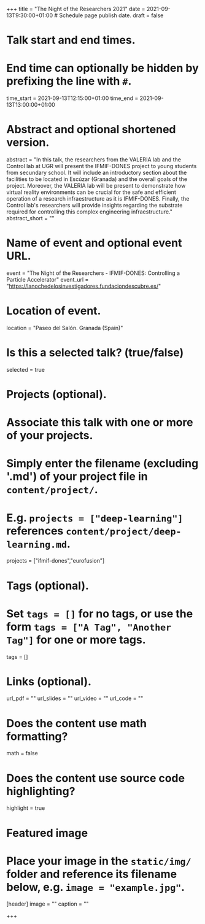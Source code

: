 +++
title = "The Night of the Researchers 2021"
date = 2021-09-13T9:30:00+01:00  # Schedule page publish date.
draft = false

# Talk start and end times.
#   End time can optionally be hidden by prefixing the line with `#`.
time_start = 2021-09-13T12:15:00+01:00
time_end = 2021-09-13T13:00:00+01:00

# Abstract and optional shortened version.
abstract = "In this talk, the researchers from the VALERIA lab and the Control lab at UGR will present the IFMIF-DONES project to young students from secundary school. It will include an introductory section about the facilities to be located in Escúzar (Granada) and the overall goals of the project. Moreover, the VALERIA lab will be present to demonstrate how virtual reality environments can be crucial for the safe and efficient operation of a research infraestructure as it is IFMIF-DONES. Finally, the Control lab's researchers will provide insights regarding the substrate required for controlling this complex engineering infraestructure."
abstract_short = ""

# Name of event and optional event URL.
event = "The Night of the Researchers - IFMIF-DONES: Controlling a Particle Accelerator"
event_url = "https://lanochedelosinvestigadores.fundaciondescubre.es/"

# Location of event.
location = "Paseo del Salón. Granada (Spain)"

# Is this a selected talk? (true/false)
selected = true

# Projects (optional).
#   Associate this talk with one or more of your projects.
#   Simply enter the filename (excluding '.md') of your project file in `content/project/`.
#   E.g. `projects = ["deep-learning"]` references `content/project/deep-learning.md`.
projects = ["ifmif-dones","eurofusion"]

# Tags (optional).
#   Set `tags = []` for no tags, or use the form `tags = ["A Tag", "Another Tag"]` for one or more tags.
tags = []

# Links (optional).
url_pdf = ""
url_slides = ""
url_video = ""
url_code = ""

# Does the content use math formatting?
math = false

# Does the content use source code highlighting?
highlight = true

# Featured image
# Place your image in the `static/img/` folder and reference its filename below, e.g. `image = "example.jpg"`.
[header]
image = ""
caption = ""

+++
